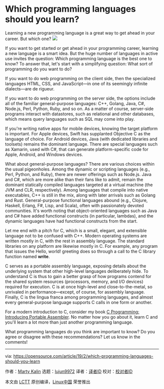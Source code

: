 [#]: collector: (lujun9972)
[#]: translator: (MjSeven)
[#]: reviewer: ( )
[#]: publisher: ( )
[#]: url: ( )
[#]: subject: (Which programming languages should you learn?)
[#]: via: (https://opensource.com/article/19/2/which-programming-languages-should-you-learn)
[#]: author: (Marty Kalin https://opensource.com/users/mkalindepauledu)

Which programming languages should you learn?
======
Learning a new programming language is a great way to get ahead in your career. But which one?
![](https://opensource.com/sites/default/files/styles/image-full-size/public/lead-images/search_find_code_issue_bug_programming.png?itok=XPrh7fa0)

If you want to get started or get ahead in your programming career, learning a new language is a smart idea. But the huge number of languages in active use invites the question: Which programming language is the best one to know? To answer that, let's start with a simplifying question: What sort of programming do you want to do?

If you want to do web programming on the client side, then the specialized languages HTML, CSS, and JavaScript—in one of its seemingly infinite dialects—are de rigueur.

If you want to do web programming on the server side, the options include all of the familiar general-purpose languages: C++, Golang, Java, C#, Node.js, Perl, Python, Ruby, and so on. As a matter of course, server-side programs interact with datastores, such as relational and other databases, which means query languages such as SQL may come into play.

If you're writing native apps for mobile devices, knowing the target platform is important. For Apple devices, Swift has supplanted Objective C as the language of choice. For Android devices, Java (with dedicated libraries and toolsets) remains the dominant language. There are special languages such as Xamarin, used with C#, that can generate platform-specific code for Apple, Android, and Windows devices.

What about general-purpose languages? There are various choices within the usual pigeonholes. Among the dynamic or scripting languages (e.g., Perl, Python, and Ruby), there are newer offerings such as Node.js. Java and C#, which are more alike than their fans like to admit, remain the dominant statically compiled languages targeted at a virtual machine (the JVM and CLR, respectively). Among languages that compile into native executables, C++ is still in the mix, along with later arrivals such as Golang and Rust. General-purpose functional languages abound (e.g., Clojure, Haskell, Erlang, F#, Lisp, and Scala), often with passionately devoted communities. It's worth noting that object-oriented languages such as Java and C# have added functional constructs (in particular, lambdas), and the dynamic languages have had functional constructs from the start.

Let me end with a pitch for C, which is a small, elegant, and extensible language not to be confused with C++. Modern operating systems are written mostly in C, with the rest in assembly language. The standard libraries on any platform are likewise mostly in C. For example, any program that issues the Hello, world! greeting does so through a call to the C library function named **write**.

C serves as a portable assembly language, exposing details about the underlying system that other high-level languages deliberately hide. To understand C is thus to gain a better grasp of how programs contend for the shared system resources (processors, memory, and I/O devices) required for execution. C is at once high-level and close-to-the-metal, so unrivaled in performance—except, of course, for assembly language. Finally, C is the lingua franca among programming languages, and almost every general-purpose language supports C calls in one form or another.

For a modern introduction to C, consider my book [C Programming: Introducing Portable Assembler][1]. No matter how you go about it, learn C and you'll learn a lot more than just another programming language.

What programming languages do you think are important to know? Do you agree or disagree with these recommendations? Let us know in the comments!

--------------------------------------------------------------------------------

via: https://opensource.com/article/19/2/which-programming-languages-should-you-learn

作者：[Marty Kalin][a]
选题：[lujun9972][b]
译者：[译者ID](https://github.com/译者ID)
校对：[校对者ID](https://github.com/校对者ID)

本文由 [LCTT](https://github.com/LCTT/TranslateProject) 原创编译，[Linux中国](https://linux.cn/) 荣誉推出

[a]: https://opensource.com/users/mkalindepauledu
[b]: https://github.com/lujun9972
[1]: https://www.amazon.com/dp/1977056954?ref_=pe_870760_150889320
